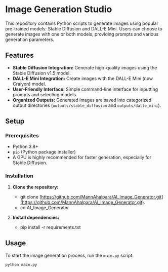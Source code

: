 # Image Generation Studio

This repository contains Python scripts to generate images using popular pre-trained models: Stable Diffusion and DALL-E Mini. Users can choose to generate images with one or both models, providing prompts and various generation parameters.

## Features

* **Stable Diffusion Integration:** Generate high-quality images using the Stable Diffusion v1.5 model.
* **DALL-E Mini Integration:** Create images with the DALL-E Mini (now Craiyon) model.
* **User-Friendly Interface:** Simple command-line interface for inputting prompts and selecting models.
* **Organized Outputs:** Generated images are saved into categorized output directories (`outputs/stable_diffusion` and `outputs/dalle_mini`).

## Setup

### Prerequisites

* Python 3.8+
* `pip` (Python package installer)
* A GPU is highly recommended for faster generation, especially for Stable Diffusion.

### Installation

1.  **Clone the repository:**
    * git clone [https://github.com/MannAhalpara/AI_Image_Generator.git](https://github.com/MannAhalpara/AI_Image_Generator.git).
    * cd AI_Image_Generator

3.  **Install dependencies:**
    * pip install -r requirements.txt

## Usage

To start the image generation process, run the `main.py` script:

```bash
python main.py
